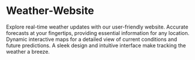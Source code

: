 # Weather-Website
 Explore real-time weather updates with our user-friendly website.  Accurate forecasts at your fingertips, providing essential information for any location.  Dynamic interactive maps for a detailed view of current conditions and future predictions.  A sleek design and intuitive interface make tracking the weather a breeze.
